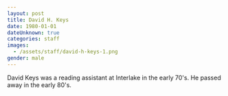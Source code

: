 ```yaml
---
layout: post
title: David H. Keys
date: 1980-01-01
dateUnknown: true
categories: staff
images:
  - /assets/staff/david-h-keys-1.png
gender: male
---
```

David Keys was a reading assistant at Interlake in the early 70's.  He passed away in the early 80's.
